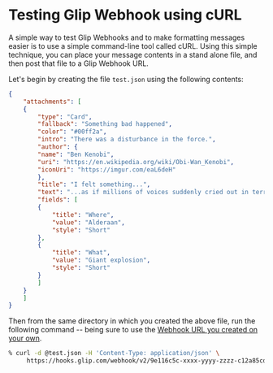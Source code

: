 # Testing Glip Webhook using cURL

A simple way to test Glip Webhooks and to make formatting messages easier is to use a simple command-line tool called cURL. Using this simple technique, you can place your message contents in a stand alone file, and then post that file to a Glip Webhook URL.

Let's begin by creating the file `test.json` using the following contents:

```json
{
    "attachments": [
	{
	    "type": "Card",
	    "fallback": "Something bad happened",
	    "color": "#00ff2a",
	    "intro": "There was a disturbance in the force.",
	    "author": {
		"name": "Ben Kenobi",
		"uri": "https://en.wikipedia.org/wiki/Obi-Wan_Kenobi",
		"iconUri": "https://imgur.com/eaL6deH"
	    },
	    "title": "I felt something...",
	    "text": "...as if millions of voices suddenly cried out in terror and were suddenly silenced.",
	    "fields": [
		{
		    "title": "Where",
		    "value": "Alderaan",
		    "style": "Short"
		},
		{
		    "title": "What",
		    "value": "Giant explosion",
		    "style": "Short"
		}
	    ]
	}
    ]
}
```

Then from the same directory in which you created the above file, run the following command -- being sure to use the [Webhook URL you created on your own](../webhook-creation/). 

```sh
% curl -d @test.json -H 'Content-Type: application/json' \
     https://hooks.glip.com/webhook/v2/9e116c5c-xxxx-yyyy-zzzz-c12a85cd6063
```